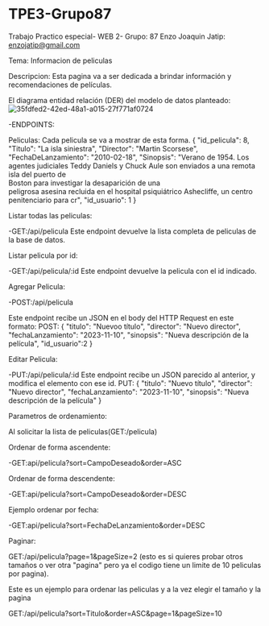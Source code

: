 # TPE3-Grupo87
Trabajo Practico especial- WEB 2- Grupo: 87
Enzo Joaquin Jatip: enzojatip@gmail.com

Tema: Informacion de peliculas

Descripcion: Esta pagina va a ser dedicada a brindar información y recomendaciones de películas.

El diagrama entidad relación (DER) del modelo de datos planteado: 
![35fdfed2-42ed-48a1-a015-27f771af0724](https://github.com/EnzoJJ/TPE-89/assets/114018093/155519cc-85dd-48a8-ab8b-704892bec34d)

-ENDPOINTS: 

  Peliculas: 
    Cada pelicula se va a mostrar de esta forma.
      {
        "id_pelicula": 8,
        "Titulo": "La isla siniestra",
        "Director": "Martin Scorsese",
        "FechaDeLanzamiento": "2010-02-18",
        "Sinopsis": "Verano de 1954. Los agentes judiciales Teddy Daniels y Chuck Aule son enviados a una remota isla del puerto de       
        Boston para investigar la desaparición de una       
        peligrosa asesina recluida en el hospital psiquiátrico Ashecliffe, un centro penitenciario para cr",
        "id_usuario": 1
    }


  Listar todas las peliculas:
  
  -GET:/api/pelicula
  Este endpoint devuelve la lista completa de peliculas de la base de datos.

  Listar pelicula por id: 
  
  -GET:/api/pelicula/:id
  Este endpoint devuelve la pelicula con el id indicado.

  Agregar Pelicula:
  
  -POST:/api/pelicula
  
  Este endpoint recibe un JSON en el body del HTTP Request en este formato:
  POST: {
    "titulo": "Nuevoo título",
    "director": "Nuevo director",
    "fechaLanzamiento": "2023-11-10",
    "sinopsis": "Nueva descripción de la película",
    "id_usuario":2
  }

  Editar Pelicula:
  
  -PUT:/api/pelicula/:id 
  Este endpoint recibe un JSON parecido al anterior, y modifica el elemento con ese id.
  PUT: {
    "titulo": "Nuevo título",
    "director": "Nuevo director",
    "fechaLanzamiento": "2023-11-10",
    "sinopsis": "Nueva descripción de la película"
  }

  Parametros de ordenamiento:
  
  Al solicitar la lista de peliculas(GET:/pelicula) 
  
  Ordenar de forma ascendente:
  
  -GET:api/pelicula?sort=CampoDeseado&order=ASC 
  
  Ordenar de forma descendente:
  
  -GET:api/pelicula?sort=CampoDeseado&order=DESC

  Ejemplo ordenar por fecha:

  -GET:api/pelicula?sort=FechaDeLanzamiento&order=DESC

  Paginar:
  
  GET:/api/pelicula?page=1&pageSize=2 (esto es si quieres probar otros tamaños o ver otra "pagina" pero ya el codigo tiene un limite de
  10 peliculas por pagina).

  Este es un ejemplo para ordenar las peliculas y a la vez elegir el tamaño y la pagina
  
  GET:/api/pelicula?sort=Titulo&order=ASC&page=1&pageSize=10
